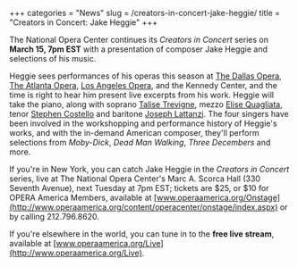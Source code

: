 +++
categories = "News"
slug = /creators-in-concert-jake-heggie/
title = "Creators in Concert: Jake Heggie"
+++

The National Opera Center continues its *Creators in Concert* series on **March 15, 7pm EST** with a presentation of composer Jake Heggie and selections of his music.

Heggie sees performances of his operas this season at [The Dallas Opera](/scene/comapnies/the-dallas-opera/), [The Atlanta Opera](/scene/companies/the-atlanta-opera/), [Los Angeles Opera](/scene/companies/los-angeles-opera/), and the Kennedy Center, and the time is right to hear him present live excerpts from his work. Heggie will take the piano, along with soprano [Talise Trevigne](/scene/people/talise-trevigne/), mezzo [Elise Quagliata](/scene/people/elise-quagliata/), tenor [Stephen Costello](/scene/people/stephen-costello/) and baritone [Joseph Lattanzi](/scene/people/joseph-lattanzi/). The four singers have been involved in the workshopping and performance history of Heggie's works, and with the in-demand American composer, they'll perform selections from *Moby-Dick*, *Dead Man Walking*, *Three Decembers* and more.

If you're in New York, you can catch Jake Heggie in the *Creators in Concert* series, live at The National Opera Center's Marc A. Scorca Hall (330 Seventh Avenue), next Tuesday at 7pm EST; tickets are $25, or $10 for OPERA America Members, available at [www.operaamerica.org/Onstage](http://www.operaamerica.org/content/operacenter/onstage/index.aspx) or by calling 212.796.8620. 

If you're elsewhere in the world, you can tune in to the **free live stream**, available at [www.operaamerica.org/Live](http://www.operaamerica.org/Live).
